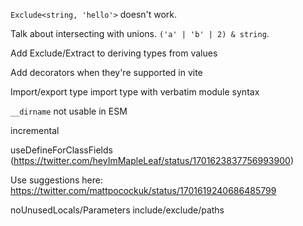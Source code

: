 `Exclude<string, 'hello'>` doesn't work.

Talk about intersecting with unions. `('a' | 'b' | 2) & string`.

Add Exclude/Extract to deriving types from values

Add decorators when they're supported in vite

Import/export type
import type with verbatim module syntax

`__dirname` not usable in ESM

incremental

useDefineForClassFields (https://twitter.com/heyImMapleLeaf/status/1701623837756993900)

Use suggestions here: https://twitter.com/mattpocockuk/status/1701619240686485799

noUnusedLocals/Parameters
include/exclude/paths
